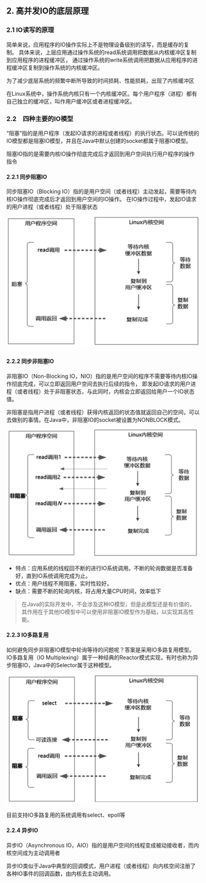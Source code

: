 

## 2. 高并发IO的底层原理
### 2.1 IO读写的原理
简单来说，应用程序的IO操作实际上不是物理设备级别的读写，而是缓存的复制。
具体来说，上层应用通过操作系统的read系统调用把数据从内核缓冲区复制到应用程序的进程缓冲区，
通过操作系统的write系统调用把数据从应用程序的进程缓冲区复制到操作系统的内核缓冲区。


为了减少底层系统的频繁中断所导致的时间损耗、性能损耗，出现了内核缓冲区

在Linux系统中，操作系统内核只有一个内核缓冲区。每个用户程序（进程）都有自己独立的缓冲区，叫作用户缓冲区或者进程缓冲区。

### 2.2　四种主要的IO模型
“阻塞”指的是用户程序（发起IO请求的进程或者线程）的执行状态。可以说传统的IO模型都是阻塞IO模型，并且在Java中默认创建的socket都属于阻塞IO模型。

阻塞IO指的是需要内核IO操作彻底完成后才返回到用户空间执行用户程序的操作指令

#### 2.2.1 同步阻塞IO
同步阻塞IO（Blocking IO）指的是用户空间（或者线程）主动发起，需要等待内核IO操作彻底完成后才返回到用户空间的IO操作。
在IO操作过程中，发起IO请求的用户进程（或者线程）处于阻塞状态

![image](images/Java高并发编程卷1/图2-2同步阻塞IO的流程.png)

#### 2.2.2 同步非阻塞IO
非阻塞IO（Non-Blocking IO，NIO）指的是用户空间的程序不需要等待内核IO操作彻底完成，可以立即返回用户空间去执行后续的指令，
即发起IO请求的用户进程（或者线程）处于非阻塞状态，与此同时，内核会立即返回给用户一个IO状态值。

非阻塞是指用户进程（或者线程）获得内核返回的状态值就返回自己的空间，可以去做别的事情。在Java中，非阻塞IO的socket被设置为NONBLOCK模式。

![image](images/Java高并发编程卷1/图2-3同步非阻塞IO的流程.png)

- 特点：应用系统的线程回不断的进行IO系统调用。不断的轮询数据是否准备好，直到IO系统调用完成为止。
- 优点：用户线程不用阻塞，实时性较好。
- 缺点：需要不断的轮询内核，将占用大量CPU时间，效率低下
> 在Java的实际开发中，不会涉及这种IO模型，但是此模型还是有价值的，其作用在于其他IO模型中可以使用非阻塞IO模型作为基础，以实现其高性能。

#### 2.2.3 IO多路复用
如何避免同步非阻塞IO模型中轮询等待的问题呢？答案是采用IO多路复用模型。
IO多路复用（IO Multiplexing）属于一种经典的Reactor模式实现，有时也称为异步阻塞IO，Java中的Selector属于这种模型。

![image](images/Java高并发编程卷1/图2-4IO多路复用模型的read系统调用流程.png)

目前支持IO多路复用的系统调用有select、epoll等

#### 2.2.4 异步IO
异步IO（Asynchronous IO，AIO）指的是用户空间的线程变成被动接收者，而内核空间成为主动调用者

异步IO类似于Java中典型的回调模式，用户进程（或者线程）向内核空间注册了各种IO事件的回调函数，由内核去主动调用。


